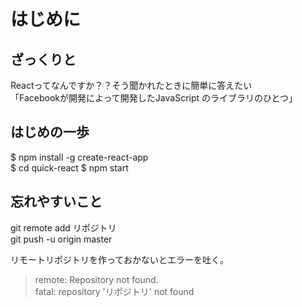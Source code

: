 
# はじめに

## ざっくりと 

Reactってなんですか？？そう聞かれたときに簡単に答えたい  
「Facebookが開発によって開発したJavaScript のライブラリのひとつ」

## はじめの一歩

$ npm install -g create-react-app  
$ cd quick-react
$ npm start  

## 忘れやすいこと
git remote add リポジトリ  
git push -u origin master  

リモートリポジトリを作っておかないとエラーを吐く。  
  
> remote: Repository not found.  
> fatal: repository 'リポジトリ' not found


